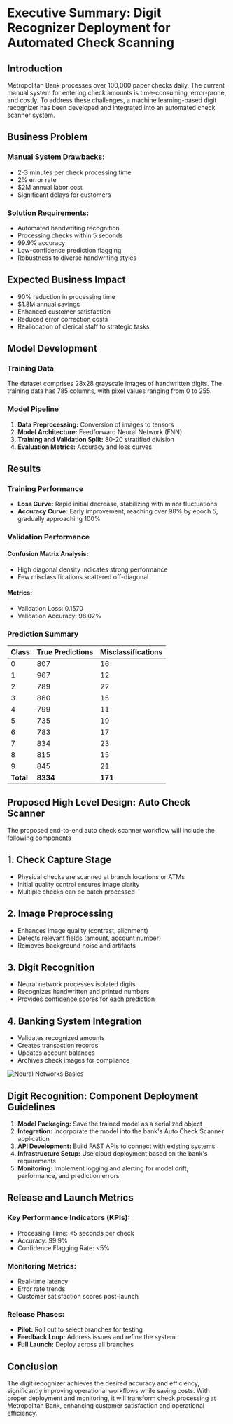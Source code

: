 # Executive Summary: Digit Recognizer Deployment for Automated Check Scanning

## Introduction

Metropolitan Bank processes over 100,000 paper checks daily. The current manual system for entering check amounts is time-consuming, error-prone, and costly. To address these challenges, a machine learning-based digit recognizer has been developed and integrated into an automated check scanner system.

## Business Problem

### Manual System Drawbacks:
* 2-3 minutes per check processing time
* 2% error rate
* $2M annual labor cost
* Significant delays for customers

### Solution Requirements:
* Automated handwriting recognition
* Processing checks within 5 seconds
* 99.9% accuracy
* Low-confidence prediction flagging
* Robustness to diverse handwriting styles

## Expected Business Impact

* 90% reduction in processing time
* $1.8M annual savings
* Enhanced customer satisfaction
* Reduced error correction costs
* Reallocation of clerical staff to strategic tasks

## Model Development

### Training Data

The dataset comprises 28x28 grayscale images of handwritten digits. The training data has 785 columns, with pixel values ranging from 0 to 255.

### Model Pipeline

1. **Data Preprocessing:** Conversion of images to tensors
2. **Model Architecture:** Feedforward Neural Network (FNN)
3. **Training and Validation Split:** 80-20 stratified division
4. **Evaluation Metrics:** Accuracy and loss curves

## Results

### Training Performance

* **Loss Curve:** Rapid initial decrease, stabilizing with minor fluctuations
* **Accuracy Curve:** Early improvement, reaching over 98% by epoch 5, gradually approaching 100%

### Validation Performance

#### Confusion Matrix Analysis:
* High diagonal density indicates strong performance
* Few misclassifications scattered off-diagonal

#### Metrics:
* Validation Loss: 0.1570
* Validation Accuracy: 98.02%

### Prediction Summary

| Class | True Predictions | Misclassifications |
|-------|-----------------|-------------------|
| 0 | 807 | 16 |
| 1 | 967 | 12 |
| 2 | 789 | 22 |
| 3 | 860 | 15 |
| 4 | 799 | 11 |
| 5 | 735 | 19 |
| 6 | 783 | 17 |
| 7 | 834 | 23 |
| 8 | 815 | 15 |
| 9 | 845 | 21 |
| **Total** | **8334** | **171** |

## Proposed High Level Design: Auto Check Scanner

The proposed end-to-end auto check scanner workflow will include the following components

## 1. Check Capture Stage
* Physical checks are scanned at branch locations or ATMs
* Initial quality control ensures image clarity
* Multiple checks can be batch processed

## 2. Image Preprocessing
* Enhances image quality (contrast, alignment)
* Detects relevant fields (amount, account number)
* Removes background noise and artifacts

## 3. Digit Recognition
* Neural network processes isolated digits
* Recognizes handwritten and printed numbers
* Provides confidence scores for each prediction

## 4. Banking System Integration
* Validates recognized amounts
* Creates transaction records
* Updates account balances
* Archives check images for compliance
  
![Neural Networks Basics](https://github.com/user-attachments/assets/b49dae22-a9cb-43f5-8444-5c897db818c7)

## Digit Recognition: Component Deployment Guidelines

1. **Model Packaging:** Save the trained model as a serialized object
2. **Integration:** Incorporate the model into the bank's Auto Check Scanner application
3. **API Development:** Build FAST APIs to connect with existing systems
4. **Infrastructure Setup:** Use cloud deployment based on the bank's requirements
5. **Monitoring:** Implement logging and alerting for model drift, performance, and prediction errors


## Release and Launch Metrics

### Key Performance Indicators (KPIs):
* Processing Time: <5 seconds per check
* Accuracy: 99.9%
* Confidence Flagging Rate: <5%

### Monitoring Metrics:
* Real-time latency
* Error rate trends
* Customer satisfaction scores post-launch

### Release Phases:
* **Pilot:** Roll out to select branches for testing
* **Feedback Loop:** Address issues and refine the system
* **Full Launch:** Deploy across all branches

## Conclusion

The digit recognizer achieves the desired accuracy and efficiency, significantly improving operational workflows while saving costs. With proper deployment and monitoring, it will transform check processing at Metropolitan Bank, enhancing customer satisfaction and operational efficiency.
